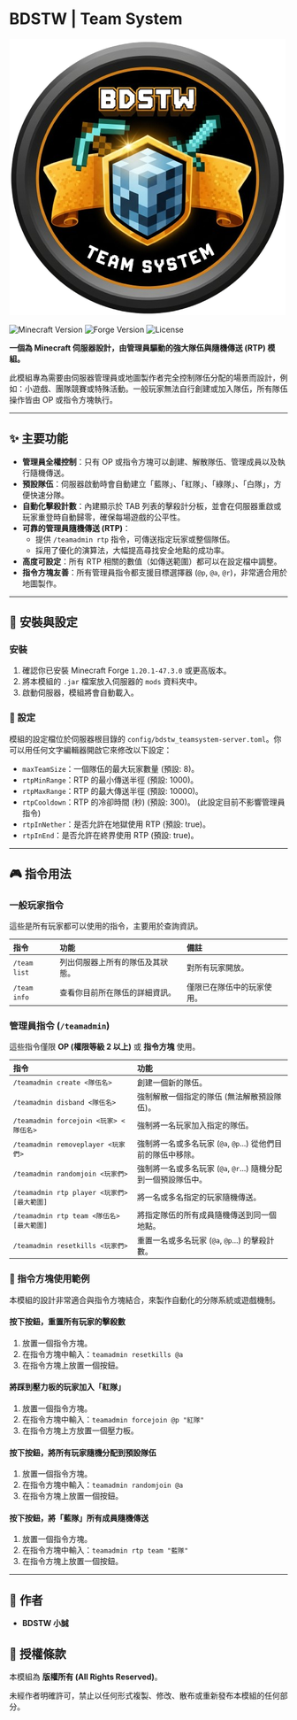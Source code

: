 # BDSTW | Team System

![模組 Logo](https://github.com/Stevebell-sp/BDSTW-TeamSystem/blob/main/src/main/resources/logo.png?raw=true)

![Minecraft Version](https://img.shields.io/badge/Minecraft-1.20.1-green?style=for-the-badge&logo=minecraft) ![Forge Version](https://img.shields.io/badge/Forge-47.3.0+-blue?style=for-the-badge&logo=forge) ![License](https://img.shields.io/badge/License-All%20Rights%20Reserved-red.svg?style=for-the-badge)

**一個為 Minecraft 伺服器設計，由管理員驅動的強大隊伍與隨機傳送 (RTP) 模組。**

此模組專為需要由伺服器管理員或地圖製作者完全控制隊伍分配的場景而設計，例如：小遊戲、團隊競賽或特殊活動。一般玩家無法自行創建或加入隊伍，所有隊伍操作皆由 OP 或指令方塊執行。

---

## ✨ 主要功能

- **管理員全權控制**：只有 OP 或指令方塊可以創建、解散隊伍、管理成員以及執行隨機傳送。
- **預設隊伍**：伺服器啟動時會自動建立「藍隊」、「紅隊」、「綠隊」、「白隊」，方便快速分隊。
- **自動化擊殺計數**：內建顯示於 TAB 列表的擊殺計分板，並會在伺服器重啟或玩家重登時自動歸零，確保每場遊戲的公平性。
- **可靠的管理員隨機傳送 (RTP)**：
  - 提供 `/teamadmin rtp` 指令，可傳送指定玩家或整個隊伍。
  - 採用了優化的演算法，大幅提高尋找安全地點的成功率。
- **高度可設定**：所有 RTP 相關的數值（如傳送範圍）都可以在設定檔中調整。
- **指令方塊友善**：所有管理員指令都支援目標選擇器 (`@p`, `@a`, `@r`)，非常適合用於地圖製作。

---

## 🔨 安裝與設定

### 安裝

1. 確認你已安裝 Minecraft Forge `1.20.1-47.3.0` 或更高版本。
2. 將本模組的 `.jar` 檔案放入伺服器的 `mods` 資料夾中。
3. 啟動伺服器，模組將會自動載入。

### 🔧 設定

模組的設定檔位於伺服器根目錄的 `config/bdstw_teamsystem-server.toml`。你可以用任何文字編輯器開啟它來修改以下設定：

- `maxTeamSize`：一個隊伍的最大玩家數量 (預設: 8)。
- `rtpMinRange`：RTP 的最小傳送半徑 (預設: 1000)。
- `rtpMaxRange`：RTP 的最大傳送半徑 (預設: 10000)。
- `rtpCooldown`：RTP 的冷卻時間 (秒) (預設: 300)。 (此設定目前不影響管理員指令)
- `rtpInNether`：是否允許在地獄使用 RTP (預設: true)。
- `rtpInEnd`：是否允許在終界使用 RTP (預設: true)。

---

## 🎮 指令用法

### 一般玩家指令

這些是所有玩家都可以使用的指令，主要用於查詢資訊。

| 指令 | 功能 | 備註 |
| :--- | :--- | :--- |
| `/team list` | 列出伺服器上所有的隊伍及其狀態。 | 對所有玩家開放。 |
| `/team info` | 查看你目前所在隊伍的詳細資訊。 | 僅限已在隊伍中的玩家使用。 |

### 管理員指令 (`/teamadmin`)

這些指令僅限 **OP (權限等級 2 以上)** 或 **指令方塊** 使用。

| 指令 | 功能 |
| :--- | :--- |
| `/teamadmin create <隊伍名>` | 創建一個新的隊伍。 |
| `/teamadmin disband <隊伍名>` | 強制解散一個指定的隊伍 (無法解散預設隊伍)。 |
| `/teamadmin forcejoin <玩家> <隊伍名>` | 強制將一名玩家加入指定的隊伍。 |
| `/teamadmin removeplayer <玩家們>` | 強制將一名或多名玩家 (`@a`, `@p`...) 從他們目前的隊伍中移除。 |
| `/teamadmin randomjoin <玩家們>` | 強制將一名或多名玩家 (`@a`, `@r`...) 隨機分配到一個預設隊伍中。 |
| `/teamadmin rtp player <玩家們> [最大範圍]` | 將一名或多名指定的玩家隨機傳送。 |
| `/teamadmin rtp team <隊伍名> [最大範圍]` | 將指定隊伍的所有成員隨機傳送到同一個地點。 |
| `/teamadmin resetkills <玩家們>` | 重置一名或多名玩家 (`@a`, `@p`...) 的擊殺計數。 |


### 🧱 指令方塊使用範例

本模組的設計非常適合與指令方塊結合，來製作自動化的分隊系統或遊戲機制。

#### 按下按鈕，重置所有玩家的擊殺數
1. 放置一個指令方塊。
2. 在指令方塊中輸入：`teamadmin resetkills @a`
3. 在指令方塊上放置一個按鈕。

#### 將踩到壓力板的玩家加入「紅隊」
1. 放置一個指令方塊。
2. 在指令方塊中輸入：`teamadmin forcejoin @p "紅隊"`
3. 在指令方塊上方放置一個壓力板。

#### 按下按鈕，將所有玩家隨機分配到預設隊伍
1. 放置一個指令方塊。
2. 在指令方塊中輸入：`teamadmin randomjoin @a`
3. 在指令方塊上放置一個按鈕。

#### 按下按鈕，將「藍隊」所有成員隨機傳送
1. 放置一個指令方塊。
2. 在指令方塊中輸入：`teamadmin rtp team "藍隊"`
3. 在指令方塊上放置一個按鈕。

---

## 👤 作者

- **BDSTW 小誠**

## 📜 授權條款

本模組為 **版權所有 (All Rights Reserved)**。

未經作者明確許可，禁止以任何形式複製、修改、散布或重新發布本模組的任何部分。